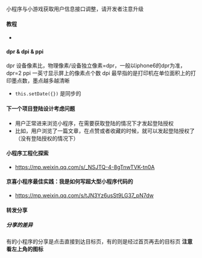 
小程序与小游戏获取用户信息接口调整，请开发者注意升级
> [](https://developers.weixin.qq.com/community/develop/doc/0000a26e1aca6012e896a517556c01)

#### 教程

- [](https://blog.csdn.net/weidong_y/article/details/79636386?utm_medium=distribute.pc_relevant.none-task-blog-2%7Edefault%7EBlogCommendFromBaidu%7Edefault-8.control&depth_1-utm_source=distribute.pc_relevant.none-task-blog-2%7Edefault%7EBlogCommendFromBaidu%7Edefault-8.control)


#### dpr & dpi & ppi
dpr 设备像素比，物理像素/设备独立像素=dpr，一般以iphone6的dpr为准，dpr=2
ppi 一英寸显示屏上的像素点个数
dpi 最早指的是打印机在单位面积上的打印墨点数，墨点越多越清晰


- `this.setDate({})` 是同步的


#### 下一个项目登陆设计考虑问题
- 用户正常进来浏览小程序，在需要获取登陆的情况下才发起登陆授权
- 比如，用户浏览了一篇文章，在点赞或者收藏的时候，就可以发起登陆授权了（没有登陆授权的情况下）


#### 小程序工程化探索

- https://mp.weixin.qq.com/s/_NSJTQ-4-8gTnwTVK-tn0A

#### 京喜小程序最佳实践：我是如何写超大型小程序代码的

- https://mp.weixin.qq.com/s/tJN3Yz6usSt9LG37_pN7dw


#### 转发分享
##### 分享的差异
有的小程序的分享是点击直接到达目标页，有的则是经过首页再去的目标页
**注意看左上角的图标**
